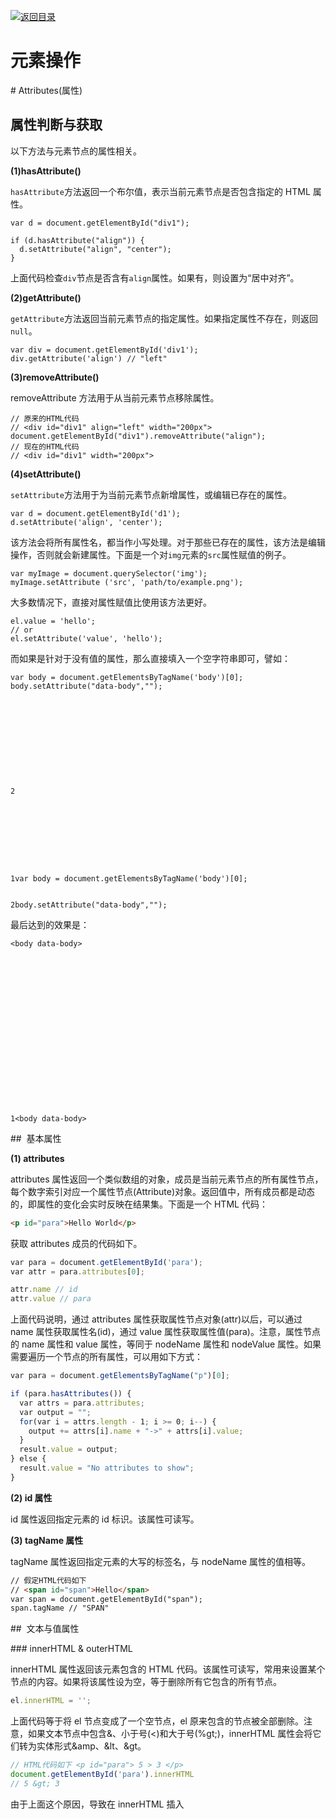 [![返回目录](https://parg.co/U0y)](https://parg.co/UHU)

# 元素操作

# Attributes(属性)

## 属性判断与获取

以下方法与元素节点的属性相关。

**(1)hasAttribute()**

`hasAttribute`方法返回一个布尔值，表示当前元素节点是否包含指定的 HTML 属性。

```
var d = document.getElementById("div1");

if (d.hasAttribute("align")) {
  d.setAttribute("align", "center");
}
```

上面代码检查`div`节点是否含有`align`属性。如果有，则设置为“居中对齐”。

**(2)getAttribute()**

`getAttribute`方法返回当前元素节点的指定属性。如果指定属性不存在，则返回`null`。

```
var div = document.getElementById('div1');
div.getAttribute('align') // "left"
```

**(3)removeAttribute()**

removeAttribute 方法用于从当前元素节点移除属性。

```
// 原来的HTML代码
// <div id="div1" align="left" width="200px">
document.getElementById("div1").removeAttribute("align");
// 现在的HTML代码
// <div id="div1" width="200px">
```

**(4)setAttribute()**

`setAttribute`方法用于为当前元素节点新增属性，或编辑已存在的属性。

```
var d = document.getElementById('d1');
d.setAttribute('align', 'center');
```

该方法会将所有属性名，都当作小写处理。对于那些已存在的属性，该方法是编辑操作，否则就会新建属性。下面是一个对`img`元素的`src`属性赋值的例子。

```
var myImage = document.querySelector('img');
myImage.setAttribute ('src', 'path/to/example.png');
```

大多数情况下，直接对属性赋值比使用该方法更好。

```
el.value = 'hello';
// or
el.setAttribute('value', 'hello');
```

而如果是针对于没有值的属性，那么直接填入一个空字符串即可，譬如：

```
var body = document.getElementsByTagName('body')[0];
body.setAttribute("data-body","");











2









1var body = document.getElementsByTagName('body')[0];


2body.setAttribute("data-body","");
```

最后达到的效果是：

```
<body data-body>



















1<body data-body>
```

##  基本属性

**(1) attributes**

attributes 属性返回一个类似数组的对象，成员是当前元素节点的所有属性节点，每个数字索引对应一个属性节点(Attribute)对象。返回值中，所有成员都是动态的，即属性的变化会实时反映在结果集。下面是一个 HTML 代码：

``` html
<p id="para">Hello World</p>
```

获取 attributes 成员的代码如下。

``` javascript
var para = document.getElementById('para');
var attr = para.attributes[0];

attr.name // id
attr.value // para
```

上面代码说明，通过 attributes 属性获取属性节点对象(attr)以后，可以通过 name 属性获取属性名(id)，通过 value 属性获取属性值(para)。注意，属性节点的 name 属性和 value 属性，等同于 nodeName 属性和 nodeValue 属性。如果需要遍历一个节点的所有属性，可以用如下方式：

``` javascript
var para = document.getElementsByTagName("p")[0];

if (para.hasAttributes()) {
  var attrs = para.attributes;
  var output = "";
  for(var i = attrs.length - 1; i >= 0; i--) {
    output += attrs[i].name + "->" + attrs[i].value;
  }
  result.value = output;
} else {
  result.value = "No attributes to show";
}
```

**(2) id 属性**

id 属性返回指定元素的 id 标识。该属性可读写。

**(3) tagName 属性**

tagName 属性返回指定元素的大写的标签名，与 nodeName 属性的值相等。

``` html
// 假定HTML代码如下
// <span id="span">Hello</span>
var span = document.getElementById("span");
span.tagName // "SPAN"
```

##  文本与值属性

### innerHTML & outerHTML

innerHTML 属性返回该元素包含的 HTML 代码。该属性可读写，常用来设置某个节点的内容。如果将该属性设为空，等于删除所有它包含的所有节点。

``` javascript
el.innerHTML = '';
```

上面代码等于将 el 节点变成了一个空节点，el 原来包含的节点被全部删除。注意，如果文本节点中包含&、小于号(<)和大于号(%gt;)，innerHTML 属性会将它们转为实体形式&amp、&lt、&gt。

``` javascript
// HTML代码如下 <p id="para"> 5 > 3 </p>
document.getElementById('para').innerHTML
// 5 &gt; 3
```

由于上面这个原因，导致在 innerHTML 插入<script>标签，不会被执行。

``` javascript
var name = "<script>alert('haha')</script>";
el.innerHTML = name;
```

上面代码将脚本插入内容，脚本并不会执行。但是，innerHTML 还是有安全风险的。

``` javascript
var name = "<img src=x onerror=alert(1)>";
el.innerHTML = name;
```

上面代码中，alert 方法是会执行的。因此为了安全考虑，如果插入的是文本，最好用 textContent 属性代替 innerHTML。并且在不同的浏览器，特别是 IE 浏览器中表现差异很大。在 IE 中,innerHTML 对于 COL, COLGROUP, FRAMESET, HEAD, HTML, STYLE, TABLE, TBODY, TFOOT, THEAD, TITLE, TR 是只读的。在 IE 中, innerHTML 对于所有的表格相关标签都是只读的(除了 TD 标签)。另外，`innerHTML` 不能被追加。通常情况下, 我们可以通过 innerHTML 追加内容(elem.innerHTML += "NEW TEXT"), 例如:

```
chatDiv.innerHTML += "<div>Hi <img src='smile.gif'/> !</div>"
chatDiv.innerHTML += "How you doing?"
```

但是实际他是这样工作的:

1.  原来的内容被去除
2.  新的值通过 innerHTML 解析替换.
    内容不能被追加, 他是重新构建的. 因此, 所有的图片和其他资源在+=之后, 将会被重载. 比如上面的例子的 smile.gif 文件。
    ##  样式属性

className 属性用来读取和设置当前元素的 class 属性。它的值是一个字符串，每个 class 之间用空格分割。

classList 属性则返回一个类似数组的对象，当前元素节点的每个 class 就是这个对象的一个成员。

```
<div class="one two three" id="myDiv"></div>
```

上面这个 div 元素的节点对象的 className 属性和 classList 属性，分别如下。

```
document.getElementById('myDiv').className
// "one two three"

document.getElementById('myDiv').class List
// {
//   0: "one"
//   1: "two"
//   2: "three"
//   length: 3
// }
```

从上面代码可以看出，className 属性返回一个空格分隔的字符串，而 classList 属性指向一个类似数组的对象，该对象的 length 属性(只读)返回当前元素的 class 数量。

classList 对象有下列方法。

- add()：增加一个 class。
- remove()：移除一个 class。
- contains()：检查当前元素是否包含某个 class。
- toggle()：将某个 class 移入或移出当前元素。
- item()：返回指定索引位置的 class。
- toString()：将 class 的列表转为字符串。

```
myDiv.classList.add('myCssClass');
myDiv.classList.add('foo', 'bar');
myDiv.classList.remove('myCssClass');
myDiv.classList.toggle('myCssClass'); // 如果myCssClass不存在就加入，否则移除
myDiv.classList.contains('myCssClass'); // 返回 true 或者 false
myDiv.classList.item(0); // 返回第一个Class
myDiv.classList.toString();
```

下面比较一下，className 和 classList 在添加和删除某个类时的写法。

```
// 添加class
document.getElementById('foo').className += 'bold';
document.getElementById('foo').classList.add('bold');

// 删除class
document.getElementById('foo').classList.remove('bold');
document.getElementById('foo').className =
document.getElementById('foo').className.replace(/^bold$/, '');
```

toggle 方法可以接受一个布尔值，作为第二个参数。如果为 true，则添加该属性；如果为 false，则去除该属性。

```
el.classList.toggleClass("abc", someBool);

// 等同于

if (someBool){
  el.classList.add("abc");
} else {
  el.classList.remove("abc");
}
```

```
document.getElementById("myH1").style.color = "red";
```

##  尺寸属性

以下属性与元素节点的可见区域的坐标相关。

**(1)clientHeight**

clientHeight 属性返回元素节点的可见高度，包括 padding、但不包括水平滚动条、边框和 margin 的高度，单位为像素。该属性可以计算得到，等于元素的 CSS 高度，加上 CSS 的 padding 高度，减去水平滚动条的高度(如果存在水平滚动条)。

如果一个元素是可以滚动的，则 clientHeight 只计算它的可见部分的高度。

**(2)clientLeft**

clientLeft 属性等于元素节点左边框(border)的宽度，单位为像素，包括垂直滚动条的宽度，不包括左侧的 margin 和 padding。但是，除非排版方向是从右到左，且发生元素宽度溢出，否则是不可能存在左侧滚动条。如果该元素的显示设为`display: inline`，clientLeft 一律为 0，不管是否存在左边框。

**(3)clientTop**

clientTop 属性等于网页元素顶部边框的宽度，不包括顶部的 margin 和 padding。

**(4)clientWidth**

clientWidth 属性等于网页元素的可见宽度，即包括 padding、但不包括垂直滚动条(如果有的话)、边框和 margin 的宽度，单位为像素。

如果一个元素是可以滚动的，则 clientWidth 只计算它的可见部分的宽度。

##  位移与状态属性

以下属性与元素节点占据的总区域的坐标相关。

**(1)scrollHeight**

scrollHeight 属性返回指定元素的总高度，包括由于溢出而无法展示在网页的不可见部分。如果一个元素是可以滚动的，则 scrollHeight 包括整个元素的高度，不管是否存在垂直滚动条。scrollHeight 属性包括 padding，但不包括 border 和 margin。该属性为只读属性。

如果不存在垂直滚动条，scrollHeight 属性与 clientHeight 属性是相等的。如果存在滚动条，scrollHeight 属性总是大于 clientHeight 属性。当滚动条滚动到内容底部时，下面的表达式为 true。

```
element.scrollHeight - element.scrollTop === element.clientHeight
```

如果滚动条没有滚动到内容底部，上面的表达式为 false。这个特性结合`onscroll`事件，可以判断用户是否滚动到了指定元素的底部，比如是否滚动到了《使用须知》区块的底部。

```
var rules = document.getElementById("rules");
rules.onscroll = checking;

function checking(){
  if (this.scrollHeight - this.scrollTop === this.clientHeight) {
    console.log('谢谢阅读');
  } else {
    console.log('您还未读完');
  }
}
```

**(2)scrollWidth**

scrollWidth 属性返回元素的总宽度，包括由于溢出容器而无法显示在网页上的那部分宽度，不管是否存在水平滚动条。该属性是只读属性。

**(3)scrollLeft**

scrollLeft 属性设置或返回水平滚动条向右侧滚动的像素数量。它的值等于元素的最左边与其可见的最左侧之间的距离。对于那些没有滚动条或不需要滚动的元素，该属性等于 0。该属性是可读写属性，设置该属性的值，会导致浏览器将指定元素自动滚动到相应的位置。

**(4)scrollTop**

scrollTop 属性设置或返回垂直滚动条向下滚动的像素数量。它的值等于元素的顶部与其可见的最高位置之间的距离。对于那些没有滚动条或不需要滚动的元素，该属性等于 0。该属性是可读写属性，设置该属性的值，会导致浏览器将指定元素自动滚动到相应位置。

```
document.querySelector('div').scrollTop = 150;
```

上面代码将 div 元素向下滚动 150 像素。

# Operation(元素操作)

##  创建与插入

创建一个新的 DOM 节点主要依赖于一下几个方法：

``` javascript
createDocumentFragment() //创建一个DOM片段
createElement() //创建一个具体的元素
createTextNode() //创建一个文本节点
```

对于如下这个 HTML 片段：

``` html
<ul id="myList">
<li>项目一</li>
<li>项目二</li>
<li>项目三</li>
</ul>
```

首先需要依靠`document.createElement()`方法来创建元素，接受一个参数，即要创建元素的标签名，返回创建的元素节点。

``` javascript
var div = document.createElement("div"); //创建一个div元素
div.id = "myDiv"; //设置div的id
div.className = "box"; //设置div的class
```

在创建元素后，还需要把元素添加到文档树中，主要依靠 appendChild 方法：

``` javascript
var ul = document.getElementById("myList"); //获得ul
var li = document.createElement("li"); //创建li
li.innerHTML = "项目四"; //向li内添加文本
ul.appendChild(li); //把li 添加到ul子节点的末尾
```

添加之后变成了：

```
<ul id="myList">
<li>项目一</li>
<li>项目二</li>
<li>项目三</li>
<li>项目四</li>
</ul>
```

appendChild()  方法还可以添加已经存在的元素，会将元素从原来的位置移到新的位置

```
var ul = document.getElementById("myList"); //获得ul
ul.appendChild(ul.firstChild); //把ul的第一个元素节点移到ul子节点的末尾
```

运行后(IE)：

```
<ul id="myList">
<li>项目二</li>
<li>项目三</li>
<li>项目一</li>
</ul>
```

insertBefore()  方法  ，如果不是在末尾插入节点，而是想放在特定的位置上，用这个方法，该方法接受 2 个参数，第一个是要插入的节点，第二个是参照节点，返回要添加的元素节点

```
var ul = document.getElementById("myList"); //获得ul
var li = document.createElement("li"); //创建li
li.innerHTML= "项目四"; //向li内添加文本
ul.insertBefore(li,ul.firstChild); //把li添加到ul的第一个子节点前
```

添加后:

```
<ul id="myList">
<li>项目四</li>
<li>项目一</li>
<li>项目二</li>
<li>项目三</li>
</ul>
```

``` javascript
var ul = document.getElementById("myList"); //获得ul
var li = document.createElement("li"); //创建li
li.innerHTML= "项目四"; //向li内添加文本
ul.insertBefore(li,ul.lastChild); //把li添加到ul的子节点末尾
```

添加后:

``` html
<ul id="myList">
<li>项目一</li>
<li>项目二</li>
<li>项目三</li>
<li>项目四</li>
</ul>
```

``` html
<script>
var ul = document.getElementById("myList"); //获得ul
var li = document.createElement("li"); //创建li
li.innerHTML= "项目四"; //向li内添加文本
var lis = ul.getElementsByTagName("li") //获取ul中所有li的集合
ul.insertBefore(li,lis[1]); 　　　　//把li添加到ul中的第二个li节点前
</script>
```

添加后:

```
<ul id="myList">
<li>项目一</li>
<li>项目四</li>
<li>项目二</li>
<li>项目三</li>
</ul>
```

##  移除与替换

移除元素节点

```
removeChild() 方法 ，用于移除节点，接受一个参数，即要移除的节点，返回被移除的节点，注意被移除的节点仍然在文档中，不过文档中已没有其位置了
var ul = document.getElementById("myList"); //获得ul
var fromFirstChild = ul.removeChild(ul.firstChild); //移除ul第一个子节点
var ul = document.getElementById("myList"); //获得ul
var lis = ul.getElementsByTagName("li") //获取ul中所有li的集合
ul.removeChild(lis[0]); 　　　　　　//移除第一个li，与上面不同，要考虑浏览器之间的差异
```

替换元素节点

```
replaceChild() 方法 ，用于替换节点，接受两个参数，第一参数是要插入的节点，第二个是要替换的节点，返回被替换的节点
var ul = document.getElementById("myList"); //获得ul
var fromFirstChild = ul.replaceChild(ul.firstChild); //替换ul第一个子节点
var ul = document.getElementById("myList"); //获得ul;
var li = document.createElement("li"); //创建li
li.innerHTML= "项目四"; //向li内添加文本
var lis = ul.getElementsByTagName("li") //获取ul中所有li的集合
var returnNode = ul.replaceChild(li,lis[1]); //用创建的li替换原来的第二个li
```

复制节点

```
cloneNode() 方法，用于复制节点， 接受一个布尔值参数， true 表示深复制(复制节点及其所有子节点)， false 表示浅复制(复制节点本身，不复制子节点)
var ul = document.getElementById("myList"); //获得ul
var deepList = ul.cloneNode(true); //深复制
var shallowList = ul.cloneNode(false); //浅复制
```

# Document

# 元素样式

```js
// Add Rules to Stylesheets with JavaScript
// http://davidwalsh.name/add-rules-stylesheets

/* Getting the Stylesheet
Which stylesheet you add the rules to is up to you.  If you have a specific stylesheet in mind, you can add an ID to the LINK or STYLE element within your page HTML and get the CSSStyleSheet object by referencing the element's sheet property.  The stylesheets can be found in the document.styleSheets object:*/

var sheets = document.styleSheets; // returns an Array-like StyleSheet List

/*
Returns:  
StyleSheetList {0: CSSStyleSheet, 1: CSSStyleSheet, 2: CSSStyleSheet, 3: CSSStyleSheet, 4: CSSStyleSheet, 5: CSSStyleSheet, 6: CSSStyleSheet, 7: CSSStyleSheet, 8: CSSStyleSheet, 9: CSSStyleSheet, 10: CSSStyleSheet, 11: CSSStyleSheet, 12: CSSStyleSheet, 13: CSSStyleSheet, 14: CSSStyleSheet, 15: CSSStyleSheet, length: 16, item: function}
*/

// Grab the first sheet, regardless of media
var sheet = document.styleSheets[0];

/* Creating a New Stylesheet
In many cases, it may just be best to create a new STYLE element for your dynamic rules.  This is quite easy:*/
var sheet = (function() {
  // Create the <style> tag
  var style = document.createElement('style');

  // Add a media (and/or media query) here if you'd like!
  // style.setAttribute("media", "screen")
  // style.setAttribute("media", "@media only screen and (max-width : 1024px)")

  // WebKit hack :(
  style.appendChild(document.createTextNode(''));

  // Add the <style> element to the page
  document.head.appendChild(style);

  return style.sheet;
})();

/* Adding Rules
CSSStyleSheet objects have an addRule method which allows you to register CSS rules within the stylesheet.  The addRule method accepts three arguments:  the selector, the second the CSS code for the rule, and the third is the zero-based integer index representing the style position (in relation to styles of the same selector): */
sheet.addRule('#myList li', 'float: left; background: red !important;', 1);

/* Inserting Rules
Stylesheets also have an insertRule method which isn't available in earlier IE's.  The insertRule combines the first two arguments of addRule: */
sheet.insertRule('header { float: left; opacity: 0.8; }', 1);

/* Safely Applying Rules
Since browser support for insertRule isn't as global, it's best to create a wrapping function to do the rule application.  Here's a quick and dirty method: */
function addCSSRule(sheet, selector, rules, index) {
  if (sheet.insertRule) {
    sheet.insertRule(selector + '{' + rules + '}', index);
  } else {
    sheet.addRule(selector, rules, index);
  }
}

// Use it!
addCSSRule(document.styleSheets[0], 'header', 'float: left');

/* Inserting Rules for Media Queries
Media query-specific rules can be added in one of two ways. The first way is through the standard insertRule method: */
sheet.insertRule(
  '@media only screen and (max-width : 1140px) { header { display: none; } }'
);
```
